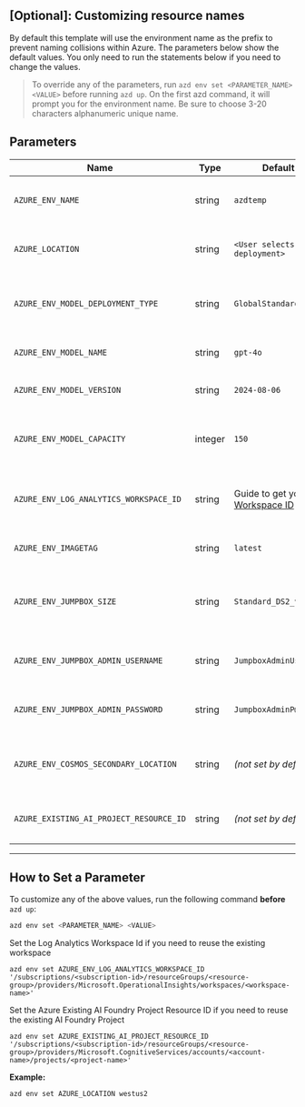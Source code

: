 ## [Optional]: Customizing resource names 

By default this template will use the environment name as the prefix to prevent naming collisions within Azure. The parameters below show the default values. You only need to run the statements below if you need to change the values. 

> To override any of the parameters, run `azd env set <PARAMETER_NAME> <VALUE>` before running `azd up`. On the first azd command, it will prompt you for the environment name. Be sure to choose 3-20 characters alphanumeric unique name. 

## Parameters

| Name                                   | Type    | Default Value    | Purpose                                                                                              |
| -------------------------------------- | ------- | ---------------- | ---------------------------------------------------------------------------------------------------- |
| `AZURE_ENV_NAME`                       | string  | `azdtemp`        | Used as a prefix for all resource names to ensure uniqueness across environments.                    |
| `AZURE_LOCATION`                       | string  | `<User selects during deployment>`      | Location of the Azure resources. Controls where the infrastructure will be deployed.                 |
| `AZURE_ENV_MODEL_DEPLOYMENT_TYPE`      | string  | `GlobalStandard` | Change the Model Deployment Type (allowed values: Standard, GlobalStandard).                         |
| `AZURE_ENV_MODEL_NAME`                 | string  | `gpt-4o`         | Set the Model Name (allowed values: gpt-4o).                                                         |
| `AZURE_ENV_MODEL_VERSION`              | string  | `2024-08-06`     | Set the Azure model version (allowed values: 2024-08-06)    |
| `AZURE_ENV_MODEL_CAPACITY`             | integer | `150`            | Set the Model Capacity (choose a number based on available GPT model capacity in your subscription). |
| `AZURE_ENV_LOG_ANALYTICS_WORKSPACE_ID` | string  | Guide to get your [Existing Workspace ID](/docs/re-use-log-analytics.md)     | Set this if you want to reuse an existing Log Analytics Workspace instead of creating a new one.     |
| `AZURE_ENV_IMAGETAG`                   | string  | `latest`         | Set the Image tag Like (allowed values: latest, dev, hotfix)    |
| `AZURE_ENV_JUMPBOX_SIZE`                   | string  | `Standard_DS2_v2`         | Specifies the size of the Jumpbox Virtual Machine. Set a custom value if `enablePrivateNetworking` is `true`.    |
| `AZURE_ENV_JUMPBOX_ADMIN_USERNAME`     | string  | `JumpboxAdminUser`          | Specifies the administrator username for the Jumpbox Virtual Machine.      |
| `AZURE_ENV_JUMPBOX_ADMIN_PASSWORD`     | string  | `JumpboxAdminP@ssw0rd1234!` | Specifies the administrator password for the Jumpbox Virtual Machine.      |
| `AZURE_ENV_COSMOS_SECONDARY_LOCATION`  | string  | *(not set by default)*      | Specifies the secondary region for Cosmos DB. Required if `enableRedundancy` is `true`. |
| `AZURE_EXISTING_AI_PROJECT_RESOURCE_ID`  | string  | *(not set by default)*      | Specifies the existing AI Foundry Project Resource ID if it needs to be reused. |
---

## How to Set a Parameter

To customize any of the above values, run the following command **before** `azd up`:

```bash
azd env set <PARAMETER_NAME> <VALUE>
```

Set the Log Analytics Workspace Id if you need to reuse the existing workspace
```shell
azd env set AZURE_ENV_LOG_ANALYTICS_WORKSPACE_ID '/subscriptions/<subscription-id>/resourceGroups/<resource-group>/providers/Microsoft.OperationalInsights/workspaces/<workspace-name>'
```

Set the Azure Existing AI Foundry Project Resource ID if you need to reuse the existing AI Foundry Project
```shell
azd env set AZURE_EXISTING_AI_PROJECT_RESOURCE_ID '/subscriptions/<subscription-id>/resourceGroups/<resource-group>/providers/Microsoft.CognitiveServices/accounts/<account-name>/projects/<project-name>'
```

**Example:**

```bash
azd env set AZURE_LOCATION westus2
```
